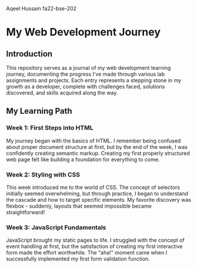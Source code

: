 Aqeel Hussain
fa22-bse-202
# My Web Development Journey

## Introduction
This repository serves as a journal of my web development learning journey, documenting the progress I've made through various lab assignments and projects. Each entry represents a stepping stone in my growth as a developer, complete with challenges faced, solutions discovered, and skills acquired along the way.

## My Learning Path

### Week 1: First Steps into HTML
My journey began with the basics of HTML. I remember being confused about proper document structure at first, but by the end of the week, I was confidently creating semantic markup. Creating my first properly structured web page felt like building a foundation for everything to come.

### Week 2: Styling with CSS
This week introduced me to the world of CSS. The concept of selectors initially seemed overwhelming, but through practice, I began to understand the cascade and how to target specific elements. My favorite discovery was flexbox - suddenly, layouts that seemed impossible became straightforward!

### Week 3: JavaScript Fundamentals
JavaScript brought my static pages to life. I struggled with the concept of event handling at first, but the satisfaction of creating my first interactive form made the effort worthwhile. The "aha!" moment came when I successfully implemented my first form validation function.

